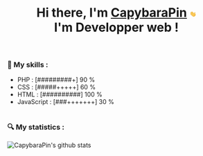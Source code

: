 ##### <h1 align="center">Hi there, I'm [CapybaraPin](https://github.com/CapybaraPin) <img src="https://github.com/CapybaraPin/CapybaraPin/blob/main/hand.gif" width="3%"><br> I'm Developper web !</h1><br>  <h3>📜 My skills : </h3>
* PHP : [#########+] 90 %
* CSS : [#####+++++] 60 % 
* HTML : [##########] 100 % 
* JavaScript : [###+++++++] 30 % 

# <h3>🔍 My statistics : </h3>
![CapybaraPin's github stats](https://github-readme-stats.vercel.app/api?username=CapybaraPin&theme=dark&show_icons=true)
